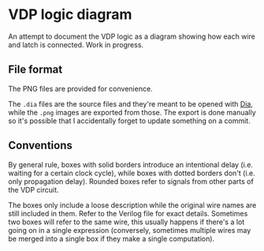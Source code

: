 # VDP logic diagram

An attempt to document the VDP logic as a diagram showing how each wire and latch is connected. Work in progress.

## File format

The PNG files are provided for convenience.

The `.dia` files are the source files and they're meant to be opened with
[Dia](https://en.wikipedia.org/wiki/Dia_(software)), while the `.png` images
are exported from those. The export is done manually so it's possible that I
accidentally forget to update something on a commit.

## Conventions

By general rule, boxes with solid borders introduce an intentional delay (i.e. waiting for a certain clock cycle), while boxes with dotted borders don't (i.e. only propagation delay). Rounded boxes refer to signals from other parts of the VDP circuit.

The boxes only include a loose description while the original wire names are still included in them. Refer to the Verilog file for exact details. Sometimes two boxes will refer to the same wire, this usually happens if there's a lot going on in a single expression (conversely, sometimes multiple wires may be merged into a single box if they make a single computation).